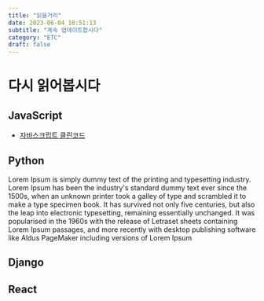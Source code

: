```yaml
---
title: "읽을거리"
date: 2023-06-04 10:51:13
subtitle: "계속 업데이트합시다"
category: "ETC"
draft: false
---
```


# 다시 읽어봅시다  

## JavaScript  

- [자바스크립트 클린코드](https://github.com/qkraudghgh/clean-code-javascript-ko#%EB%AA%A9%EC%B0%A8)

## Python

Lorem Ipsum is simply dummy text of the printing and typesetting industry. Lorem Ipsum has been the industry's standard dummy text ever since the 1500s, when an unknown printer took a galley of type and scrambled it to make a type specimen book. It has survived not only five centuries, but also the leap into electronic typesetting, remaining essentially unchanged. It was popularised in the 1960s with the release of Letraset sheets containing Lorem Ipsum passages, and more recently with desktop publishing software like Aldus PageMaker including versions of Lorem Ipsum

## Django

## React